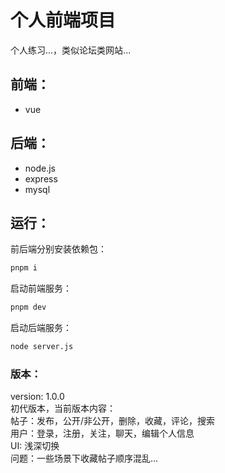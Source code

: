 # 个人前端项目
个人练习...，类似论坛类网站...

## 前端：
- vue

## 后端：
- node.js
- express
- mysql

## 运行：
前后端分别安装依赖包：
```bash
pnpm i
```
启动前端服务：
```bash
pnpm dev
```
启动后端服务：
```bash
node server.js
```

### 版本：
version: 1.0.0<br />
初代版本，当前版本内容：<br />
帖子：发布，公开/非公开，删除，收藏，评论，搜索<br />
用户：登录，注册，关注，聊天，编辑个人信息<br />
UI: 浅深切换<br />
问题：一些场景下收藏帖子顺序混乱...<br />

